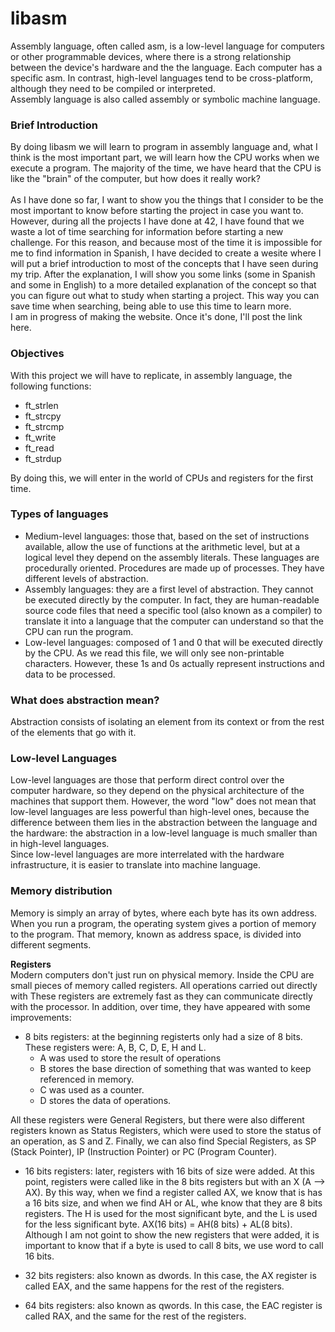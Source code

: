 # libasm
Assembly language, often called asm, is a low-level language for computers or other programmable devices, where there is a strong
relationship between the device's hardware and the the language. Each computer has a specific asm. In contrast, high-level languages tend to be
cross-platform, although they need to be compiled or interpreted.<br>
Assembly language is also called assembly or symbolic machine language.

### Brief Introduction
By doing libasm we will learn to program in assembly language and, what I think is the most important part, we will learn how the CPU works when we execute a program.
The majority of the time, we have heard that the CPU is like the "brain" of the computer, but how does it really work?
<br><br>
As I have done so far, I want to show you the things that I consider to be the most important to know before starting the project in case you want to. However,
during all the projects I have done at 42, I have found that we waste a lot of time searching for information before starting a new challenge. For this reason, and
because most of the time it is impossible for me to find information in Spanish, I have decided to create a wesite where I will put a brief introduction to most of
the concepts that I have seen during my trip. After the explanation, I will show you some links (some in Spanish and some in English) to a more detailed explanation
of the concept so that you can figure out what to study when starting a project. This way you can save time when searching, being able to use this time to learn
more.<br>
I am in progress of making the website. Once it's done, I'll post the link here.

### Objectives
With this project we will have to replicate, in assembly language, the following functions:
* ft_strlen
* ft_strcpy
* ft_strcmp
* ft_write
* ft_read
* ft_strdup

By doing this, we will enter in the world of CPUs and registers for the first time.

### Types of languages
* Medium-level languages: those that, based on the set of instructions available, allow the use of functions at the arithmetic level, but at a logical level they
depend on the assembly literals. These languages are procedurally oriented. Procedures are made up of processes. They have different levels of abstraction.
* Assembly languages: they are a first level of abstraction. They cannot be executed directly by the computer. In fact, they are human-readable source code files
that need a specific tool (also known as a compiler) to translate it into a language that the computer can understand so that the CPU can run the program.
* Low-level languages: composed of 1 and 0 that will be executed directly by the CPU. As we read this file, we will only see non-printable characters. However,
these 1s and 0s actually represent instructions and data to be processed.

### What does abstraction mean?
Abstraction consists of isolating an element from its context or from the rest of the elements that go with it.

### Low-level Languages
Low-level languages are those that perform direct control over the computer hardware, so they depend on the physical architecture of the machines that support
them. However, the word "low" does not mean that low-level languages are less powerful than high-level ones, because the difference between them lies in the
abstraction between the language and the hardware: the abstraction in a low-level language is much smaller than in high-level languages.<br>
Since low-level languages are more interrelated with the hardware infrastructure, it is easier to translate into machine language.

### Memory distribution
Memory is simply an array of bytes, where each byte has its own address. When you run a program, the operating system gives a portion of memory to the program.
That memory, known as address space, is divided into different segments.<br>

**Registers**<br>
Modern computers don't just run on physical memory. Inside the CPU are small pieces of memory called registers. All operations carried out directly with
These registers are extremely fast as they can communicate directly with the processor. In addition, over time, they have appeared with some improvements:
* 8 bits registers: at the beginning registerts only had a size of 8 bits. These registers were: A, B, C, D, E, H and L.
  * A was used to store the result of operations
  * B stores the base direction of something that was wanted to keep referenced in memory.
  * C was used as a counter.
  * D stores the data of operations.
  
 All these registers were General Registers, but there were also different registers known as Status Registers, which were used to store the status of an operation,
 as S and Z. Finally, we can also find Special Registers, as SP (Stack Pointer), IP (Instruction Pointer) or PC (Program Counter).
 
 * 16 bits registers: later, registers with 16 bits of size were added. At this point, registers were called like in the 8 bits registers but with an X (A --> AX).
 By this way, when we find a register called AX, we know that is has a 16 bits size, and when we find AH or AL, whe know that they are 8 bits registers. The H is
 used for the most significant byte, and the L is used for the less significant byte. AX(16 bits) = AH(8 bits) + AL(8 bits). Although I am not goint to show the new
 registers that  were added, it is important to know that if a byte is used to call 8 bits, we use word to call 16 bits.
 
 * 32 bits registers: also known as dwords. In this case, the AX register is called EAX, and the same happens for the rest of the registers.
 * 64 bits registers: also known as qwords. In this case, the EAC register is called RAX, and the same for the rest of the registers.
 
